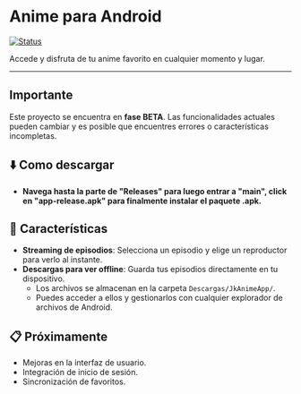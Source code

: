 # Anime para Android

[![Status](https://img.shields.io/badge/status-en--desarrollo-yellow)](https://github.com/)

Accede y disfruta de tu anime favorito en cualquier momento y lugar.

---

## Importante

Este proyecto se encuentra en **fase BETA**. Las funcionalidades actuales pueden cambiar y es posible que encuentres errores o características incompletas.

## ⬇️ Como descargar
*  **Navega hasta la parte de "Releases" para luego entrar a "main", click en "app-release.apk" para finalmente instalar el paquete .apk.**

## 🚀 Características

*   **Streaming de episodios**: Selecciona un episodio y elige un reproductor para verlo al instante.
*   **Descargas para ver offline**: Guarda tus episodios directamente en tu dispositivo.
    *   Los archivos se almacenan en la carpeta `Descargas/JkAnimeApp/`.
    *   Puedes acceder a ellos y gestionarlos con cualquier explorador de archivos de Android.

## 📋 Próximamente

*   Mejoras en la interfaz de usuario.
*   Integración de inicio de sesión.
*   Sincronización de favoritos.
